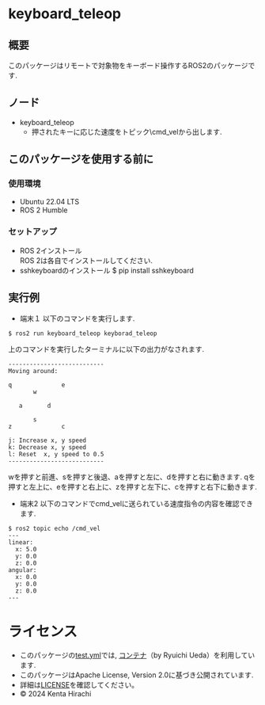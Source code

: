 # keyboard_teleop

## 概要
このパッケージはリモートで対象物をキーボード操作するROS2のパッケージです.

## ノード
- keyboard_teleop
    - 押されたキーに応じた速度をトピック\cmd_velから出します.
## このパッケージを使用する前に
### 使用環境
- Ubuntu 22.04 LTS
- ROS 2 Humble
### セットアップ
- ROS 2インストール  
ROS 2は各自でインストールしてください.   
- sshkeyboardのインストール
$ pip install sshkeyboard
## 実行例
- 端末１
以下のコマンドを実行します.
```
$ ros2 run keyboard_teleop keyborad_teleop
```
上のコマンドを実行したターミナルに以下の出力がなされます.
```
---------------------------
Moving around:
       
q              e
       w
             
   a       d

       s
z              c

j: Increase x, y speed
k: Decrease x, y speed
l: Reset  x, y speed to 0.5        
---------------------------
```
wを押すと前進、sを押すと後退、aを押すと左に、dを押すと右に動きます.
qを押すと左上に、eを押すと右上に、zを押すと左下に、cを押すと右下に動きます.

- 端末2
以下のコマンドでcmd_velに送られている速度指令の内容を確認できます.
```
$ ros2 topic echo /cmd_vel
---
linear:
  x: 5.0
  y: 0.0
  z: 0.0
angular:
  x: 0.0
  y: 0.0
  z: 0.0
---
```

# ライセンス
- このパッケージの[test.yml](https://github.com/kh-23-27/keyboard_teleop/blob/main/.github/workflows/test.yml)では, [コンテナ](https://hub.docker.com/r/ryuichiueda/ubuntu22.04-ros2)（by Ryuichi Ueda）を利用しています.
- このパッケージはApache License, Version 2.0に基づき公開されています.
- 詳細は[LICENSE](https://github.com/kh-23-27/keyboard_teleop/blob/main/LICENSE)を確認してください。
- © 2024 Kenta Hirachi
